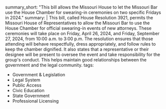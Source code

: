 summary_short: "This bill allows the Missouri House to let the Missouri Bar use the House Chamber for swearing-in ceremonies on two specific Fridays in 2024."
summary: |
  This bill, called House Resolution 3921, permits the Missouri House of Representatives to allow the Missouri Bar to use the House Chamber for official swearing-in events of new attorneys. These ceremonies will take place on Friday, April 26, 2024, and Friday, September 27, 2024, from 10:00 a.m. to 3:00 p.m. The resolution ensures that those attending will behave respectfully, dress appropriately, and follow rules to keep the chamber dignified. It also states that a representative or their designee will be present to oversee the event and take responsibility for the group's conduct. This helps maintain good relationships between the government and the legal community.
tags:
  - Government & Legislation
  - Legal System
  - Public Access
  - Civic Education
  - State Government
  - Professional Licensing
